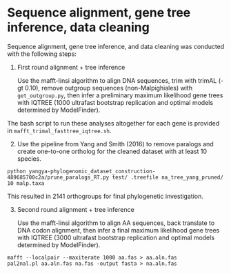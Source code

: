 # Sequence alignment, gene tree inference, data cleaning

Sequence alignment, gene tree inference, and data cleaning was conducted with the following steps:

1. First round alignment + tree inference
  
   Use the mafft-linsi algorithm to align DNA sequences, trim with trimAL (-gt 0.10), remove outgroup sequences (non-Malpighiales) with `get_outgroup.py`, then infer a preliminary maximum likelihood gene trees with IQTREE (1000 ultrafast bootstrap replication and optimal models determined by ModelFinder).

The bash script to run these analyses altogether for each gene is provided in `mafft_trimal_fasttree_iqtree.sh`.

2. Use the pipeline from Yang and Smith (2016) to remove paralogs and create one-to-one ortholog for the cleaned dataset with at least 10 species.

```
python yangya-phylogenomic_dataset_construction-489685700c2a/prune_paralogs_RT.py test/ .treefile na_tree_yang_pruned/ 10 malp.taxa
```
This resulted in 2141 orthogroups for final phylogenetic investigation.

3. Second round alignment + tree inference

   Use the mafft-linsi algorithm to align AA sequences, back translate to DNA codon alignment, then infer a final maximum likelihood gene trees with IQTREE (3000 ultrafast bootstrap replication and optimal models determined by ModelFinder).
```
mafft --localpair --maxiterate 1000 aa.fas > aa.aln.fas
pal2nal.pl aa.aln.fas na.fas -output fasta > na.aln.fas

```
